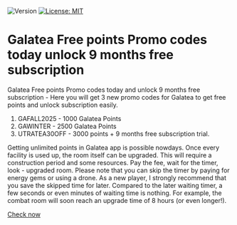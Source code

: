 <p>
  <img alt="Version" src="https://img.shields.io/badge/version-1.0.0-blue.svg?cacheSeconds=2592000" />
  <a href="#" target="_blank">
    <img alt="License: MIT" src="https://img.shields.io/badge/License-MIT-yellow.svg" />
  </a>
</p>

# Galatea Free points Promo codes today unlock 9 months free subscription

Galatea Free points Promo codes today and unlock 9 months free subscription - Here you will get 3 new promo codes for Galatea to get free points and unlock subscription easily.

1. GAFALL2025 - 1000 Galatea Points
2. GAWINTER - 2500 Galatea Points
3. UTRATEA30OFF - 3000 points + 9 months free subscription trial.

Getting unlimited points in Galatea app is possible nowdays. Once every facility is used up, the room itself can be upgraded. This will require a construction period and some resources. Pay the fee, wait for the timer, look - upgraded room. Please note that you can skip the timer by paying for energy gems or using a drone. As a new player, I strongly recommend that you save the skipped time for later. Compared to the later waiting timer, a few seconds or even minutes of waiting time is nothing. For example, the combat room will soon reach an upgrade time of 8 hours (or even longer!).

[Check now](https://www.beatstars.com/galateaapp/about)

